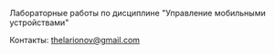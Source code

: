 Лабораторные работы по дисциплине "Управление мобильными устройствами"

Контакты: thelarionov@gmail.com
